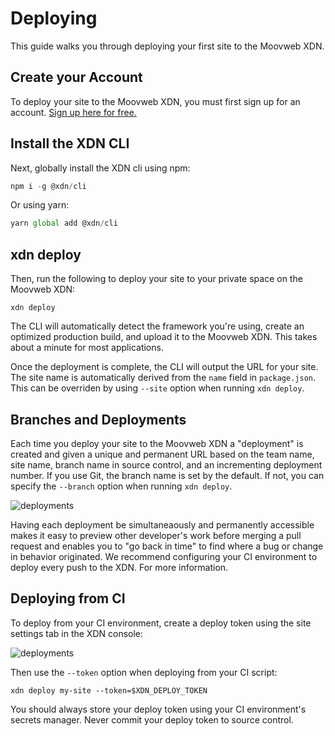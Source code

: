 # Deploying

This guide walks you through deploying your first site to the Moovweb XDN.

## Create your Account

To deploy your site to the Moovweb XDN, you must first sign up for an account. [Sign up here for free.](https://moovweb.app/signup)

## Install the XDN CLI

Next, globally install the XDN cli using npm:

```js
npm i -g @xdn/cli
```

Or using yarn:

```js
yarn global add @xdn/cli
```

## xdn deploy

Then, run the following to deploy your site to your private space on the Moovweb XDN:

```
xdn deploy
```

The CLI will automatically detect the framework you're using, create an optimized production build, and upload it to the Moovweb XDN. This takes about a minute for most applications.

Once the deployment is complete, the CLI will output the URL for your site. The site name is automatically derived from the `name` field in `package.json`. This can be overriden by using `--site` option when running `xdn deploy`.

## Branches and Deployments

Each time you deploy your site to the Moovweb XDN a "deployment" is created and given a unique and permanent URL based on the team name, site name, branch name in source control, and an incrementing deployment number. If you use Git, the branch name is set by the default. If not, you can specify the `--branch` option when running `xdn deploy`.

![deployments](../images/deploying/deployments.png)

Having each deployment be simultaneaously and permanently accessible makes it easy to preview other developer's work before merging a pull request and enables you to "go back in time" to find where a bug or change in behavior originated. We recommend configuring your CI environment to deploy every push to the XDN. For more information.

## Deploying from CI

To deploy from your CI environment, create a deploy token using the site settings tab in the XDN console:

![deployments](../images/deploying/token.png)

Then use the `--token` option when deploying from your CI script:

```
xdn deploy my-site --token=$XDN_DEPLOY_TOKEN
```

You should always store your deploy token using your CI environment's secrets manager. Never commit your deploy token to source control.

